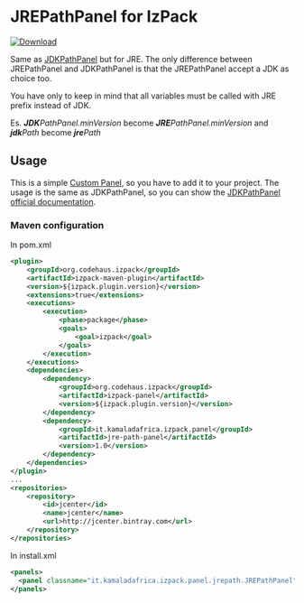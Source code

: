 # JREPathPanel for IzPack

[ ![Download](https://api.bintray.com/packages/kamaladafrica/maven/izpack-jre-path-panel/images/download.svg) ](https://bintray.com/kamaladafrica/maven/izpack-jre-path-panel/_latestVersion)

Same as [JDKPathPanel](https://github.com/izpack/izpack/blob/master/izpack-panel/src/main/java/com/izforge/izpack/panels/jdkpath/JDKPathPanel.java) but for JRE.
The only difference between JREPathPanel and JDKPathPanel is that the JREPathPanel accept a JDK as choice too.

You have only to keep in mind that all variables must be called with JRE prefix instead of JDK.

Es. 
***JDK**PathPanel.minVersion* become ***JRE**PathPanel.minVersion* and ***jdk**Path* become ***jre**Path*

## Usage

This is a simple [Custom Panel](https://izpack.atlassian.net/wiki/spaces/IZPACK/pages/491687/Custom+Panels), so you have to add it to your project.
The usage is the same as JDKPathPanel, so you can show the [JDKPathPanel official documentation](https://izpack.atlassian.net/wiki/spaces/IZPACK/pages/491644/JDKPathPanel).

### Maven configuration

In pom.xml

```xml
<plugin>
	<groupId>org.codehaus.izpack</groupId>
	<artifactId>izpack-maven-plugin</artifactId>
	<version>${izpack.plugin.version}</version>
	<extensions>true</extensions>
	<executions>
		<execution>
			<phase>package</phase>
			<goals>
				<goal>izpack</goal>
			</goals>
		</execution>
	</executions>
	<dependencies>
		<dependency>
			<groupId>org.codehaus.izpack</groupId>
			<artifactId>izpack-panel</artifactId>
			<version>${izpack.plugin.version}</version>
		</dependency>
		<dependency>
			<groupId>it.kamaladafrica.izpack.panel</groupId>
			<artifactId>jre-path-panel</artifactId>
			<version>1.0</version>
		</dependency>
	</dependencies>
</plugin>
...
<repositories>
	<repository>
		<id>jcenter</id>
		<name>jcenter</name>
		<url>http://jcenter.bintray.com</url>
 	</repository>
</repositories>
```

In install.xml
```xml
<panels>
  <panel classname="it.kamaladafrica.izpack.panel.jrepath.JREPathPanel"/>
</panels>
```
